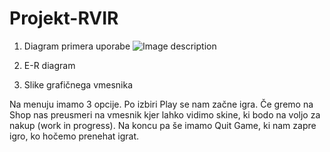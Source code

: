 # Projekt-RVIR


1.	Diagram primera uporabe
 ![Image description](C:\Users\nikoh\Desktop\1.png)
2.	E-R diagram
 




3.	Slike grafičnega vmesnika
 
Na menuju imamo 3 opcije. Po izbiri Play se nam začne igra. Če gremo na Shop nas preusmeri na vmesnik kjer lahko vidimo skine, ki bodo na voljo za nakup (work in progress). Na koncu pa še imamo Quit Game, ki nam zapre igro, ko hočemo prenehat igrat.

